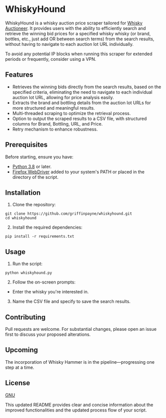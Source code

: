 # WhiskyHound

WhiskyHound is a whisky auction price scraper tailored for [Whisky Auctioneer](https://www.whiskyauctioneer.com/). It provides users with the ability to efficiently search and retrieve the winning bid prices for a specified whisky whisky (or brand, bottles, etc., just add OR between search terms) from the search results, without having to navigate to each auction lot URL individually.

To avoid any potential IP blocks when running this scraper for extended periods or frequently, consider using a VPN.

## Features

- Retrieves the winning bids directly from the search results, based on the specified criteria, eliminating the need to navigate to each individual auction lot URL, allowing for price analysis easily.
- Extracts the brand and bottling details from the auction lot URLs for more structured and meaningful results.
- Multi-threaded scraping to optimize the retrieval process.
- Option to output the scraped results to a CSV file, with structured columns for Brand, Bottling, URL, and Price.
- Retry mechanism to enhance robustness.

## Prerequisites

Before starting, ensure you have:

- [Python 3.8](https://www.python.org/downloads/) or later.
- [Firefox WebDriver](https://github.com/mozilla/geckodriver/releases) added to your system's PATH or placed in the directory of the script.

## Installation

1. Clone the repository:
```
git clone https://github.com/griffinpayne/whiskyhound.git
cd whiskyhound
```

2. Install the required dependencies:
```
pip install -r requirements.txt
```

## Usage

1. Run the script:
```
python whiskyhound.py
```

2. Follow the on-screen prompts:
- Enter the whisky you're interested in.

3. Name the CSV file and specify to save the search results. 

## Contributing

Pull requests are welcome. For substantial changes, please open an issue first to discuss your proposed alterations.

## Upcoming

The incorporation of Whisky Hammer is in the pipeline—progressing one step at a time.

## License

[GNU](https://www.gnu.org/licenses/gpl-3.0.en.html)

This updated README provides clear and concise information about the improved functionalities and the updated process flow of your script.